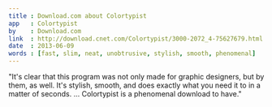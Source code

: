```yaml
---
title : Download.com about Colortypist
app   : Colortypist
by    : Download.com
link  : http://download.cnet.com/Colortypist/3000-2072_4-75627679.html
date  : 2013-06-09
words : [fast, slim, neat, unobtrusive, stylish, smooth, phenomenal]
---
```


"It's clear that this program was not only made for graphic designers, but by them, as well. It's stylish, smooth, and does exactly what you need it to in a matter of seconds. ... Colortypist is a phenomenal download to have."

